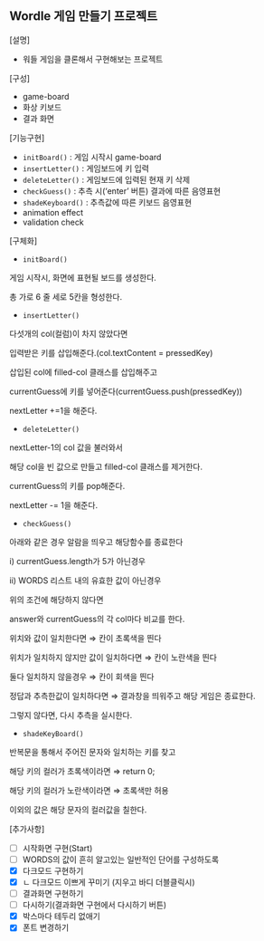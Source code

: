 ## Wordle 게임 만들기 프로젝트

[설명]

- 워들 게임을 클론해서 구현해보는 프로젝트

[구성]

- game-board
- 화상 키보드
- 결과 화면

[기능구현]

- `initBoard()` : 게임 시작시 game-board
- `insertLetter()` : 게임보드에 키 입력
- `deleteLetter()` : 게임보드에 입력된 현재 키 삭제
- `checkGuess()` : 추측 시(‘enter’ 버튼) 결과에 따른 음영표현
- `shadeKeyboard()` : 추측값에 따른 키보드 음영표현
- animation effect
- validation check

[구체화]

- `initBoard()`

게임 시작시, 화면에 표현될 보드를 생성한다.

총 가로 6 줄 세로 5칸을 형성한다.

- `insertLetter()`

다섯개의 col(컬럼)이 차지 않았다면

입력받은 키를 삽입해준다.(col.textContent = pressedKey)

삽입된 col에 filled-col 클래스를 삽입해주고

currentGuess에 키를 넣어준다(currentGuess.push(pressedKey))

nextLetter +=1을 해준다.

- `deleteLetter()`

nextLetter-1의 col 값을 불러와서

해당 col을 빈 값으로 만들고 filled-col 클래스를 제거한다.

currentGuess의 키를 pop해준다.

nextLetter -= 1을 해준다.

- `checkGuess()`

아래와 같은 경우 알람을 띄우고 해당함수를 종료한다

i) currentGuess.length가 5가 아닌경우

ii) WORDS 리스트 내의 유효한 값이 아닌경우

위의 조건에 해당하지 않다면

answer와 currentGuess의 각 col마다 비교를 한다.

위치와 값이 일치한다면 ⇒ 칸이 초록색을 띈다

위치가 일치하지 않지만 값이 일치하다면 ⇒ 칸이 노란색을 띈다

둘다 일치하지 않을경우 ⇒ 칸이 회색을 띈다

정답과 추측한값이 일치하다면 ⇒ 결과창을 띄워주고 해당 게임은 종료한다.

그렇지 않다면, 다시 추측을 실시한다.

- `shadeKeyBoard()`

반복문을 통해서 주어진 문자와 일치하는 키를 찾고

해당 키의 컬러가 초록색이라면 ⇒ return 0;

해당 키의 컬러가 노란색이라면 ⇒ 초록색만 허용

이외의 값은 해당 문자의 컬러값을 칠한다.

[추가사항]

- [ ] 시작화면 구현(Start)
- [ ] WORDS의 값이 흔히 알고있는 일반적인 단어를 구성하도록
- [x] 다크모드 구현하기
- [x] ㄴ 다크모드 이쁘게 꾸미기 (지우고 바디 더블클릭시)
- [ ] 결과화면 구현하기
- [ ] 다시하기(결과화면 구현에서 다시하기 버튼)
- [x] 박스마다 테두리 없애기
- [x] 폰트 변경하기
